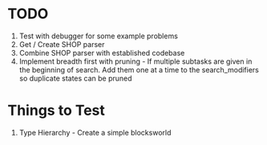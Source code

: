 # TODO
1. Test with debugger for some example problems
2. Get / Create SHOP parser
3. Combine SHOP parser with established codebase
4. Implement breadth first with pruning - If multiple subtasks are given in the beginning of search. Add them one at a time to the search_modifiers so duplicate states can be pruned


# Things to Test
1. Type Hierarchy - Create a simple blocksworld